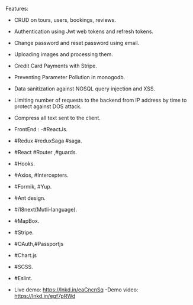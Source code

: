 Features:
- CRUD on tours, users, bookings, reviews.
- Authentication using Jwt web tokens and refresh tokens.
- Change password and reset password using email.
- Uploading images and processing them.
- Credit Card Payments with Stripe.
- Preventing Parameter Pollution in monogodb.
- Data sanitization against NOSQL query injection and XSS.
- Limiting number of requests to the backend from IP address by time to protect against DOS attack.
- Compress all text sent to the client.

- FrontEnd :
-#ReactJs.
- #Redux #reduxSaga #saga.
- #React #Router ,#guards.
- #Hooks.
- #Axios, #Intercepters.
- #Formik, #Yup.
- #Ant design.
- #i18next(Mutli-language).
- #MapBox.
- #Stripe.
- #OAuth,#Passportjs
- #Chart.js
- #SCSS.
- #Eslint.
- Live demo: https://lnkd.in/eaCncnSq
-Demo video: https://lnkd.in/egf7pRWd
